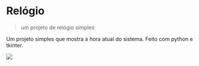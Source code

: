# Relógio
> um projeto de relógio simples

Um projeto simples que mostra a hora atual do sistema. Feito com python e tkinter.

![](../relogio.png)